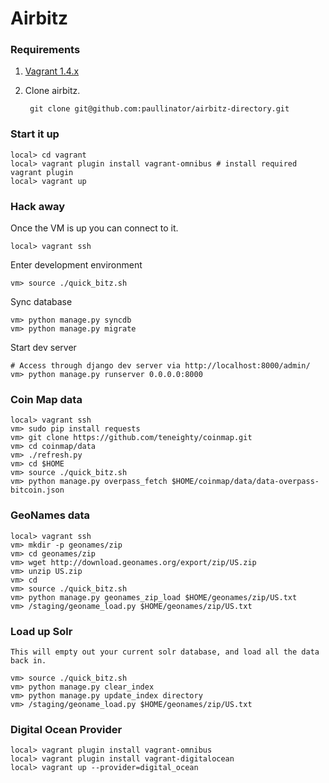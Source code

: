 # Airbitz

### Requirements

1. [Vagrant 1.4.x][vagrantdownload]
1. Clone airbitz.

        git clone git@github.com:paullinator/airbitz-directory.git


### Start it up

    local> cd vagrant
    local> vagrant plugin install vagrant-omnibus # install required vagrant plugin
    local> vagrant up 

### Hack away

Once the VM is up you can connect to it.

    local> vagrant ssh

Enter development environment

    vm> source ./quick_bitz.sh

Sync database

    vm> python manage.py syncdb
    vm> python manage.py migrate

Start dev server

    # Access through django dev server via http://localhost:8000/admin/
    vm> python manage.py runserver 0.0.0.0:8000

### Coin Map data

    local> vagrant ssh
    vm> sudo pip install requests
    vm> git clone https://github.com/teneighty/coinmap.git
    vm> cd coinmap/data
    vm> ./refresh.py
    vm> cd $HOME
    vm> source ./quick_bitz.sh
    vm> python manage.py overpass_fetch $HOME/coinmap/data/data-overpass-bitcoin.json

### GeoNames data

    local> vagrant ssh
    vm> mkdir -p geonames/zip
    vm> cd geonames/zip
    vm> wget http://download.geonames.org/export/zip/US.zip 
    vm> unzip US.zip
    vm> cd 
    vm> source ./quick_bitz.sh
    vm> python manage.py geonames_zip_load $HOME/geonames/zip/US.txt
    vm> /staging/geoname_load.py $HOME/geonames/zip/US.txt

### Load up Solr

    This will empty out your current solr database, and load all the data back in.

    vm> source ./quick_bitz.sh
    vm> python manage.py clear_index
    vm> python manage.py update_index directory
    vm> /staging/geoname_load.py $HOME/geonames/zip/US.txt

### Digital Ocean Provider

    local> vagrant plugin install vagrant-omnibus
    local> vagrant plugin install vagrant-digitalocean
    local> vagrant up --provider=digital_ocean

[vagrantdownload]: http://www.vagrantup.com/downloads.html

